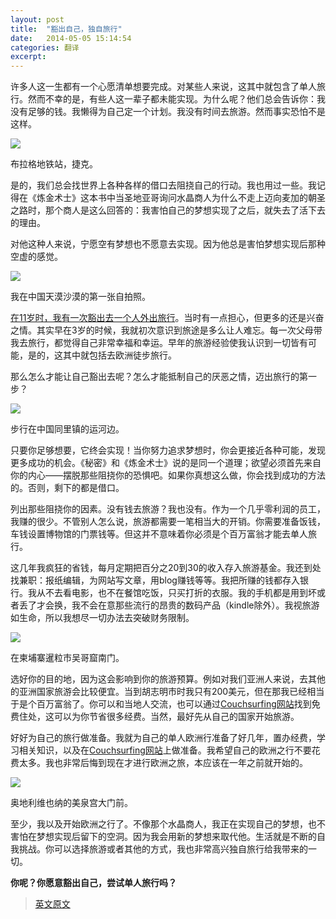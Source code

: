 ```yaml
---
layout: post
title:  "豁出自己，独自旅行"
date:   2014-05-05 15:14:54
categories: 翻译
excerpt: 
---
```


许多人这一生都有一个心愿清单想要完成。对某些人来说，这其中就包含了单人旅行。然而不幸的是，有些人这一辈子都未能实现。为什么呢？他们总会告诉你：我没有足够的钱。我懒得为自己定一个计划。我没有时间去旅游。然而事实恐怕不是这样。

![](http://comm-pic.qiniudn.com/Take%20a%20Leap%20of%20Faith%20and%20Travel%20Solopraha%5B1%5D.jpg)

布拉格地铁站，捷克。

是的，我们总会找世界上各种各样的借口去阻挠自己的行动。我也用过一些。我记得在《炼金术士》这本书中当圣地亚哥询问水晶商人为什么不走上迈向麦加的朝圣之路时，那个商人是这么回答的：我害怕自己的梦想实现了之后，就失去了活下去的理由。

对他这种人来说，宁愿空有梦想也不愿意去实现。因为他总是害怕梦想实现后那种空虚的感觉。

![](http://comm-pic.qiniudn.com/Take%20a%20Leap%20of%20Faith%20and%20Travel%20Solotianmo1%5B1%5D.jpg)

我在中国天漠沙漠的第一张自拍照。

[在11岁时，我有一次豁出去一个人外出旅行](http://www.solitarywanderer.com/2011/04/stories-of-a-female-solo-traveler/)。当时有一点担心，但更多的还是兴奋之情。其实早在3岁的时候，我就初次意识到旅途是多么让人难忘。每一次父母带我去旅行，都觉得自己非常幸福和幸运。早年的旅游经验使我认识到一切皆有可能，是的，这其中就包括去欧洲徒步旅行。

那么怎么才能让自己豁出去呢？怎么才能抵制自己的厌恶之情，迈出旅行的第一步？

![](http://comm-pic.qiniudn.com/Take%20a%20Leap%20of%20Faith%20and%20Travel%20Solo3764115641_3a6e693ab1_z%5B1%5D.jpg)

步行在中国同里镇的运河边。

只要你足够想要，它终会实现！当你努力追求梦想时，你会更接近各种可能，发现更多成功的机会。《秘密》和《炼金术士》说的是同一个道理；欲望必须首先来自你的内心——摆脱那些阻挠你的恐惧吧。如果你真想这么做，你会找到成功的方法的。否则，剩下的都是借口。

列出那些阻挠你的因素。没有钱去旅游？我也没有。作为一个几乎零利润的员工，我赚的很少。不管别人怎么说，旅游都需要一笔相当大的开销。你需要准备饭钱，车钱设置博物馆的门票钱等。但这并不意味着你必须是个百万富翁才能去单人旅行。

这几年我疯狂的省钱，每月定期把百分之20到30的收入存入旅游基金。我还到处找兼职：报纸编辑，为网站写文章，用blog赚钱等等。我把所赚的钱都存入银行。我从不去看电影，也不在餐馆吃饭，只买打折的衣服。我的手机都是用到坏或者丢了才会换，我不会在意那些流行的昂贵的数码产品（kindle除外）。我视旅游如生命，所以我想尽一切办法去突破财务限制。

![](http://comm-pic.qiniudn.com/Take%20a%20Leap%20of%20Faith%20and%20Travel%20Solo4287723536_ab30500e18_z%5B1%5D.jpg)

在柬埔寨暹粒市吴哥窟南门。

选好你的目的地，因为这会影响到你的旅游预算。例如对我们亚洲人来说，去其他的亚洲国家旅游会比较便宜。当到胡志明市时我只有200美元，但在那我已经相当于是个百万富翁了。你可以和当地人交流，也可以通过[Couchsurfing网站](www.couchsurfing.com)找到免费住处，这可以为你节省很多经费。当然，最好先从自己的国家开始旅游。

好好为自己的旅行做准备。我就为自己的单人欧洲行准备了好几年，置办经费，学习相关知识，以及在[Couchsurfing网站](www.couchsurfing.com)上做准备。我希望自己的欧洲之行不要花费太多。我也非常后悔到现在才进行欧洲之旅，本应该在一年之前就开始的。

![](http://comm-pic.qiniudn.com/Take%20a%20Leap%20of%20Faith%20and%20Travel%20Solo6989450901_a1406af591_z%5B1%5D.jpg)

奥地利维也纳的美泉宫大门前。

至少，我以及开始欧洲之行了。不像那个水晶商人，我正在实现自己的梦想，也不害怕在梦想实现后留下的空洞。因为我会用新的梦想来取代他。生活就是不断的自我挑战。你可以选择旅游或者其他的方式，我也非常高兴独自旅行给我带来的一切。

**你呢？你愿意豁出自己，尝试单人旅行吗？**

>[英文原文](http://www.solitarywanderer.com/2012/03/travel-solo/)